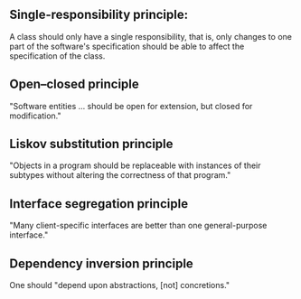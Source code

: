 ## Single-responsibility principle:

A class should only have a single responsibility, that is, only changes to one part of the software's specification should be able to affect the specification of the class.

## Open–closed principle

"Software entities ... should be open for extension, but closed for modification."

## Liskov substitution principle

"Objects in a program should be replaceable with instances of their subtypes without altering the correctness of that program." 

## Interface segregation principle

"Many client-specific interfaces are better than one general-purpose interface."

## Dependency inversion principle

One should "depend upon abstractions, [not] concretions."